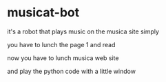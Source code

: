 # musicat-bot
it's a robot that plays music on the musica site simply



you have to lunch the page 1 and read

now you have to lunch musica web site

and play the python code  with a little window
